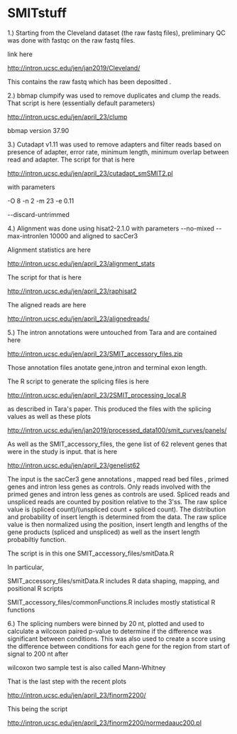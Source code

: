 # SMITstuff


1.)
Starting from the Cleveland dataset (the raw fastq files),
preliminary QC was done with fastqc on the raw fastq files.

link  here

http://intron.ucsc.edu/jen/jan2019/Cleveland/

This contains the raw fastq which has been depositted .


2.)
bbmap clumpify was used to remove duplicates and clump the reads.
That script is here (essentially default parameters)

http://intron.ucsc.edu/jen/april_23/clump

bbmap version 37.90

3.)
Cutadapt v1.11 was used to remove adapters and filter reads based on
presence of adapter, error rate, minimum length,
minimum overlap between read and adapter.
The script for that is here

http://intron.ucsc.edu/jen/april_23/cutadapt_smSMIT2.pl

with parameters

-O 8 -n 2 -m 23 -e 0.11

--discard-untrimmed


4.)
Alignment was done using  hisat2-2.1.0
with parameters --no-mixed --max-intronlen 10000 and aligned to sacCer3

Alignment statistics are here

http://intron.ucsc.edu/jen/april_23/alignment_stats

The script for that is here

http://intron.ucsc.edu/jen/april_23/raphisat2

The aligned reads are here

http://intron.ucsc.edu/jen/april_23/alignedreads/

5.)
The intron annotations were untouched from Tara and are contained here

http://intron.ucsc.edu/jen/april_23/SMIT_accessory_files.zip

Those annotation files anotate gene,intron and terminal exon length.

The R script to generate the splicing files is here

http://intron.ucsc.edu/jen/april_23/2SMIT_processing_local.R

as described in Tara's paper. This produced the files with the
splicing values as well as these plots

http://intron.ucsc.edu/jen/jan2019/processed_data100/smit_curves/panels/

As well as the SMIT_accessory_files, the gene list of 62 relevent genes that were
in the study is input.
that is here

http://intron.ucsc.edu/jen/april_23/genelist62

The input is the sacCer3 gene annotations , mapped read bed files , primed genes
and intron less genes as controls.
Only reads involved with the primed genes and intron less genes as controls are used.
Spliced reads and unspliced reads are counted by position relative to the 3'ss.
The raw splice value is (spliced count)/(unspliced count + spliced count).
The distribution and probability of insert length is determined from the data.
The raw splice value is then normalized using the position, insert length and lengths of the gene products (spliced and unspliced) as well as the insert length probabiltiy function.

The script is in this one SMIT_accessory_files/smitData.R

In particular, 

SMIT_accessory_files/smitData.R includes R data shaping, mapping, and positional R scripts 

SMIT_accessory_files/commonFunctions.R includes mostly statistical R functions

6.)
The splicing numbers were binned by 20 nt,  plotted and used to
calculate a wilcoxon paired  p-value to determine
if the difference was significant between conditions.
This was also used to create a score using the difference
between conditions for each gene for the region from start of signal to 200 nt after

wilcoxon two sample test is also called Mann-Whitney

That is the last step with the recent plots

http://intron.ucsc.edu/jen/april_23/finorm2200/

This being the script

http://intron.ucsc.edu/jen/april_23/finorm2200/normedaauc200.pl

